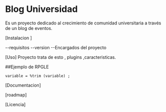# Blog Universidad

Es un proyecto dedicado al crecimiento de comunidad universitaria a través de un blog de eventos.

[Instalacion ]

--requisitos
--version 
--Encargados del proyecto

[Uso]
Proyecto trata de esto , plugins ,caracteristicas.

##Ejemplo de RPGLE

```
variable = %trim (variable) ; 
```

[Documentacion]

[roadmap]

[Licencia]


